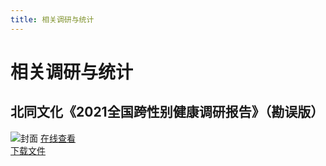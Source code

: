 ```yaml
---
title: 相关调研与统计
---
```

# 相关调研与统计
## 北同文化《2021全国跨性别健康调研报告》（勘误版）
![封面](/c1.png)
[在线查看](./file/北同文化《2021全国跨性别健康调研报告》（勘误版）.pdf)  
[下载文件](https://raw.githubusercontent.com/ChisakaKanako/aboutTrans/main/docs/document/file/北同文化《2021全国跨性别健康调研报告》（勘误版）.pdf)